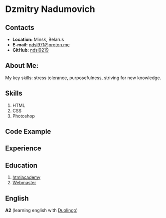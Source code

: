# Dzmitry Nadumovich

## Contacts
+ **Location:** Minsk, Belarus
+ **E-mail:** ndsl971@proton.me
+ **GitHub:** [ndsl9219](https://github.com/ndsl9219)

## About Me:
My key skills: stress tolerance, purposefulness, striving for new knowledge.

## Skills
1. HTML
2. CSS
3. Photoshop

## Code Example

## Experience

## Education
1. [htmlacademy](https://htmlacademy.ru/)
2. [Webmaster](https://ias.bsuir.by/course/web-master)

## English
**A2** (learning english with [Duolingo](https://ru.duolingo.com/))
